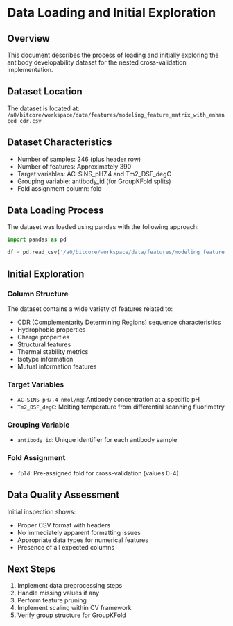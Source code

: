 # Data Loading and Initial Exploration

## Overview
This document describes the process of loading and initially exploring the antibody developability dataset for the nested cross-validation implementation.

## Dataset Location
The dataset is located at:
`/a0/bitcore/workspace/data/features/modeling_feature_matrix_with_enhanced_cdr.csv`

## Dataset Characteristics
- Number of samples: 246 (plus header row)
- Number of features: Approximately 390
- Target variables: AC-SINS_pH7.4 and Tm2_DSF_degC
- Grouping variable: antibody_id (for GroupKFold splits)
- Fold assignment column: fold

## Data Loading Process
The dataset was loaded using pandas with the following approach:

```python
import pandas as pd

df = pd.read_csv('/a0/bitcore/workspace/data/features/modeling_feature_matrix_with_enhanced_cdr.csv')
```

## Initial Exploration

### Column Structure
The dataset contains a wide variety of features related to:
- CDR (Complementarity Determining Regions) sequence characteristics
- Hydrophobic properties
- Charge properties
- Structural features
- Thermal stability metrics
- Isotype information
- Mutual information features

### Target Variables
- `AC-SINS_pH7.4_nmol/mg`: Antibody concentration at a specific pH
- `Tm2_DSF_degC`: Melting temperature from differential scanning fluorimetry

### Grouping Variable
- `antibody_id`: Unique identifier for each antibody sample

### Fold Assignment
- `fold`: Pre-assigned fold for cross-validation (values 0-4)

## Data Quality Assessment
Initial inspection shows:
- Proper CSV format with headers
- No immediately apparent formatting issues
- Appropriate data types for numerical features
- Presence of all expected columns

## Next Steps
1. Implement data preprocessing steps
2. Handle missing values if any
3. Perform feature pruning
4. Implement scaling within CV framework
5. Verify group structure for GroupKFold
